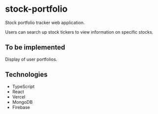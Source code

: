 # stock-portfolio

Stock portfolio tracker web application.  

Users can search up stock tickers to view information on specific stocks.

## To be implemented

Display of user portfolios.

## Technologies

- TypeScript
- React
- Vercel
- MongoDB
- Firebase
